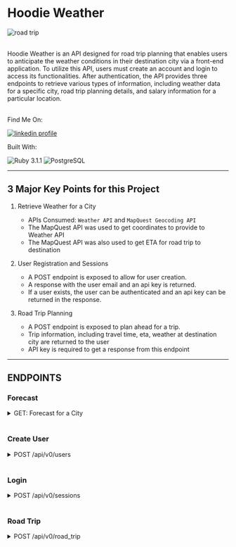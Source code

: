 # Hoodie Weather

![road trip](https://info.oregon.aaa.com/wp-content/uploads/2020/06/PacificNWRoad_Banner.jpg)

<br>
Hoodie Weather is an API designed for road trip planning that enables users to anticipate the weather conditions in their destination city via a front-end application. To utilize this API, users must create an account and login to access its functionalities. After authentication, the API provides three endpoints to retrieve various types of information, including weather data for a specific city, road trip planning details, and salary information for a particular location.

<br> 
<br>

Find Me On:

[![linkedin profile](https://img.shields.io/badge/LinkedIn-0077B5?style=for-the-badge&logo=linkedin&logoColor=white)](https://linkedin.com/in/axeldelaguardia)

Built With:

![Ruby 3.1.1](https://img.shields.io/badge/Ruby_on_Rails-CC0000?style=for-the-badge&logo=ruby-on-rails&logoColor=white)
![PostgreSQL](https://img.shields.io/badge/PostgreSQL-316192?style=for-the-badge&logo=postgresql&logoColor=white)



---
## 3 Major Key Points for this Project

1. Retrieve Weather for a City
	- APIs Consumed: `Weather API` and `MapQuest Geocoding API`
	- The MapQuest API was used to get coordinates to provide to Weather API
	- The MapQuest API was also used to get ETA for road trip to destination

2. User Registration and Sessions
	- A POST endpoint is exposed to allow for user creation.
	- A response with the user email and an api key is returned.
	- If a user exists, the user can be authenticated and an api key can be returned in the response.

3. Road Trip Planning
	- A POST endpoint is exposed to plan ahead for a trip.
	- Trip information, including travel time, eta, weather at destination city are returned to the user
	- API key is required to get a response from this endpoint

---

## ENDPOINTS
### Forecast
<details>
  <summary>GET: Forecast for a City</summary>
  
  <br>
  Request:

  ```JS
  GET /api/v0/forecast
  ```
  
  Params: 

  | Name | Requirement | Type | Description |
  | ----- | ----------- | -----| -------------- | 
  | `location` | Required | string | city,st

  <br>

  Response: 

  | Result | Status |
  | ------- | ------| 
  | `Success` | 201 |
  | `Failure`| 401 |


  ```JSON
	{
		"data": {
			"id": null,
			"type": "forecast",
			"attributes": {
				"current_weather": {
					"last_updated": "2023-04-07 16:30",
					"temperature": "72.5",
					"feels_like": "73.3",
					"humidity": "38.2",
					"uvi": "4.5",
					"visibility": "10.0",
					"condition": "cloudy with a chance of meatballs",
					"icon": "image.png"
				},
				"daily_weather": [
					{
						"date": "2023-04-07",
						"sunrise": "07:13 AM",
						"sunset": "08:07 AM",
						"max_temp": "76.7",
						"min_temp": "56.3",
						"condition": "sunny and warm",
						"icon": "image.png"
					},
					{...} etc
				],
				"hourly_weather": [
					{
						"time": "22:00",
						"temperature": "75.5",
						"conditions": "nice and warm",
						"icon": "image.png"
					},
					{...} etc
				]
			}
		}
	}
  ```
</details>

<br>

### Create User
<details>
  <summary>POST /api/v0/users </summary>
  
  <br>
  Request:

  ```JS
  POST /api/v0/users
  ```
<br>

  Headers:
  | Name | Requirement | Type | Description |
  | ----- | ----------- | -----| -------------- | 
  | `Content-Type` | Required | string | application/json
  | `Accept` | Required | string | application/json
	
<br>
	
  Body: 
  | Name | Requirement | Type | Description |
  | ----- | ----------- | -----| -------------- | 
  | `email` | Required | string | valid email address
  | `password` | Required | string | matching password
  | `password confirmation` | Required | string | matching password

  <br>

  Response: 

  | Result | Status |
  | ------- | ------| 
  | `Success` | 201 |
  | `Failure`| 400 |


  ```JSON
	POST
	{
		"email": "whatever@example.com",
		"password": "password",
		"password_confirmation": "password"
	}

	RESPONSE
	status: 201
	body:

	{
		"data": {
			"type": "users",
			"id": "1",
			"attributes": {
				"email": "whatever@example.com",
				"api_key": "t1h2i3s4_i5s6_l7e8g9i10t11"
			}
		}
	}
  ```
</details>

<br>

### Login
<details>
  <summary>POST /api/v0/sessions </summary>
  
  <br>
  Request:

  ```JS
  POST /api/v0/session
  ```
<br>

  Headers:
  | Name | Requirement | Type | Description |
  | ----- | ----------- | -----| -------------- | 
  | `Content-Type` | Required | string | application/json
  | `Accept` | Required | string | application/json
	
<br>
	
  Body: 
  | Name | Requirement | Type | Description |
  | ----- | ----------- | -----| -------------- | 
  | `email` | Required | string | valid email address
  | `password` | Required | string | password associated to email

  <br>

  Response: 

  | Result | Status |
  | ------- | ------| 
  | `Success` | 201 |
  | `Bad Request`| 400 |


  ```JSON
	POST
	{
		"email": "whatever@example.com",
		"password": "password"
	}

	RESPONSE
	{
		"data": {
			"type": "users",
			"id": "1",
			"attributes": {
				"email": "whatever@example.com",
				"api_key": "t1h2i3s4_i5s6_l7e8g9i10t11"
			}
		}
	}
  ```
</details>

<br>

### Road Trip
<details>
  <summary>POST /api/v0/road_trip </summary>
  
  <br>
  Request:

  ```JS
  POST /api/v0/road_trip
  ```
<br>

  Headers:
  | Name | Requirement | Type | Description |
  | ----- | ----------- | -----| -------------- | 
  | `Content-Type` | Required | string | application/json
  | `Accept` | Required | string | application/json
	
<br>
	
  Body: 
  | Name | Requirement | Type | Description |
  | ----- | ----------- | -----| -------------- | 
  | `origin` | Required | string | city,st
  | `destination` | Required | string | city,st
  | `api_key` | Required | string | authorized api_key

  <br>

  Response: 

  | Result | Status |
  | ------- | ------| 
  | `Success` | 201 |
  | `Unauthorized`| 401 |


  ```JSON
	POST
	{
		"origin": "Cincinatti,OH",
		"destination": "Chicago,IL",
		"api_key": "t1h2i3s4_i5s6_l7e8g9i10t11"
	}

	RESPONSE
	{
		"data": {
			"id": "null",
			"type": "road_trip",
			"attributes": {
				"start_city": "Cincinatti, OH",
				"end_city": "Chicago, IL",
				"travel_time": "04:40:45",
				"weather_at_eta": {
					"datetime": "2023-04-07 23:00",
					"temperature": 44.2,
					"condition": "Cloudy with a chance of meatballs"
				}
			}
		}
	}
  ```
</details>
